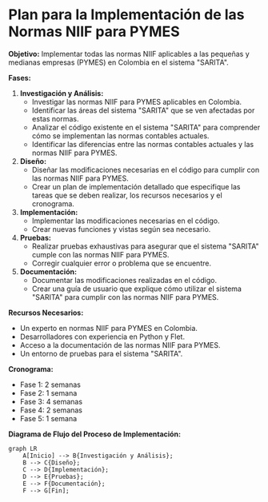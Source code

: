 # Plan para la Implementación de las Normas NIIF para PYMES

**Objetivo:** Implementar todas las normas NIIF aplicables a las pequeñas y medianas empresas (PYMES) en Colombia en el sistema "SARITA".

**Fases:**

1.  **Investigación y Análisis:**
    *   Investigar las normas NIIF para PYMES aplicables en Colombia.
    *   Identificar las áreas del sistema "SARITA" que se ven afectadas por estas normas.
    *   Analizar el código existente en el sistema "SARITA" para comprender cómo se implementan las normas contables actuales.
    *   Identificar las diferencias entre las normas contables actuales y las normas NIIF para PYMES.
2.  **Diseño:**
    *   Diseñar las modificaciones necesarias en el código para cumplir con las normas NIIF para PYMES.
    *   Crear un plan de implementación detallado que especifique las tareas que se deben realizar, los recursos necesarios y el cronograma.
3.  **Implementación:**
    *   Implementar las modificaciones necesarias en el código.
    *   Crear nuevas funciones y vistas según sea necesario.
4.  **Pruebas:**
    *   Realizar pruebas exhaustivas para asegurar que el sistema "SARITA" cumple con las normas NIIF para PYMES.
    *   Corregir cualquier error o problema que se encuentre.
5.  **Documentación:**
    *   Documentar las modificaciones realizadas en el código.
    *   Crear una guía de usuario que explique cómo utilizar el sistema "SARITA" para cumplir con las normas NIIF para PYMES.

**Recursos Necesarios:**

*   Un experto en normas NIIF para PYMES en Colombia.
*   Desarrolladores con experiencia en Python y Flet.
*   Acceso a la documentación de las normas NIIF para PYMES.
*   Un entorno de pruebas para el sistema "SARITA".

**Cronograma:**

*   Fase 1: 2 semanas
*   Fase 2: 1 semana
*   Fase 3: 4 semanas
*   Fase 4: 2 semanas
*   Fase 5: 1 semana

**Diagrama de Flujo del Proceso de Implementación:**

```mermaid
graph LR
    A[Inicio] --> B{Investigación y Análisis};
    B --> C{Diseño};
    C --> D{Implementación};
    D --> E{Pruebas};
    E --> F{Documentación};
    F --> G[Fin];